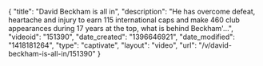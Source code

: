 {
    "title": "David Beckham is all in",
    "description": "He has overcome defeat, heartache and injury to earn 115 international caps and make 460 club appearances during 17 years at the top, what is behind Beckham'...",
    "videoid": "151390",
    "date_created": "1396646921",
    "date_modified": "1418181264",
    "type": "captivate",
    "layout": "video",
    "url": "\/v\/david-beckham-is-all-in\/151390"
}